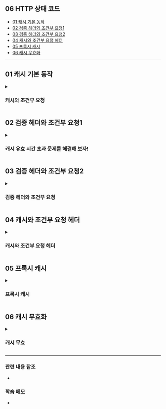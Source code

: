 ## 06 HTTP 상태 코드 ##
- [01 캐시 기본 동작](#1)
- [02 검증 헤더와 조건부 요청1](#2)
- [03 검증 헤더와 조건부 요청2](#3)
- [04 캐시와 조건부 요청 헤더](#4)
- [05 프록시 캐시](#5)
- [06 캐시 무효화](#6)

---



<a name="1"></a>
## 01 캐시 기본 동작 ##

<details>
  <summary>
    <h3> 캐시와 조건부 요청 </h3>
  </summary>

### 캐시는 어떻게 동작하는가? ###
- ```캐시가 없을 때```

![스크린샷 2022-06-06 오후 10 05 32](https://user-images.githubusercontent.com/96563289/172166705-0bafc0a3-2c21-45c9-9074-3622ffc6ef9c.png)
- "클라이언트에서 [요청1]을 하면 서버에서 응답" 하게 된다. 그러면 응답 받은 이미지를 화면에 보여주게 되는데, 캐시가 없는 경우에는 두 번째 똑같은 요청을 했을 때 똑같은 행위를 반복하게 된다.

```
<캐시가 없을 때>
- 데이터가 변경되지 않아도 계속 네트워크를 통해서 데이터를 다운로드 받아야 한다
- 인터넷 네트워크는 매우 느리고 비싸다
- 브라우저 로딩 속도가 느리다
- 느린 사용자 경험
```

- **위의 단점을 해결하기 위해 [캐시]를 적용하면 아래와 같다**
- ```캐시를 적용했을 때```

![스크린샷 2022-06-06 오후 10 12 10](https://user-images.githubusercontent.com/96563289/172167468-1526693e-81d6-4145-a046-9cf14657f802.png)

- [요청1] 때 브라우저에 캐시를 저장한다. 캐시의 유효 시간을 적어두고 "응답 결과 캐시에 저장"한다.
- [요청2] 먼저 브라우저에서 캐시를 찾는다. 60초 안에 같은 요청을 하면 네트워크를 타지 않고 동일한 응답을 내려준다

```
<캐시 적용>
- 캐시 덕분에 "캐시 가능 시간" 동안 네트워크를 사용하지 않아도 된다
- 비싼 네트워크 사용량을 줄일 수 있다
- 브라우저 로딩 속도가 매우 빠르다
- 빠른 사용자 경험
```

- **캐시 적용하고 세번째 요청을 하면 어떻게 될까?**
- ```캐시 시간 초과```
    - [요청3] "캐시 가능 시간" 후에 요청을 하면 [요청1]과 동일하게 다시 요청해야 한다.
    - 기존 캐시를 초기화 시키고 다시 60초 유효한 상태가 된다

```
<캐시 시간 초과>
- 캐시 유효 시간이 초과하면, 서버를 통해 데이터를 다시 조회하고 캐시를 갱신한다
- 이 때 다시 네트워크 다운로드가 발생한다
```

> 하지만... 시간 초과 후 요청도 [요청1]과 동일하다면... 이 과정이 너무 아깝다... 이 문제는 어떻게 해결할 수 있을까???

</details>


<a name="2"></a>
## 02 검증 헤더와 조건부 요청1 ##

<details>
  <summary>
    <h3> 캐시 유효 시간 초과 문제를 해결해 보자! </h3>
  </summary>

- 캐시 유효 시간이 초과해서 서버에 다시 요청하면 다음 두 가지 상황이 나타난다
    1) 서버에서 기존 데이터를 변경함 (A 이미지 -> B 이미지로 변경)
    2) 서버에서 기존 데이터를 변경하지 않음

- **"캐시 시간 초과" 해결방법은 바로!!!**
    - ```검증 헤더```
    - ```조건부 요청```

### ```검증 헤더``` 추가 ###

![스크린샷 2022-06-06 오후 10 35 12](https://user-images.githubusercontent.com/96563289/172171253-db5a38ce-f487-4855-9577-697076147a00.png)

- ```Last-Modified: UTC 표기법``` 데이터 최종 수정일을 헤더에 넣어 둔 응답을 내려준다
- 이를 캐시에 저장한다
- 시간 초과 후 [요청2]를 보낼 때, 기존 캐시에 "데이터 최종 수정일"을 넘기면 서버에서 이를 보고 판단한다. 만약 동일하면 아래 이미지럼 304 응답을 보낸다. 이 때 HTTP Body를 보내지 않는다.
    - 이처럼 [헤더]만 보내면 네트워크 부화가 학 줄어든다!

![스크린샷 2022-06-06 오후 10 43 34](https://user-images.githubusercontent.com/96563289/172172761-7e12381c-21ec-4188-95f9-51670a78719d.png)

```
<검증 헤더와 조건부 요청>
- 캐시 유효 시간 초과해도 서버 데이커가 생신되지 않으면 "304 Not Modified + 헤더 메타 정보만 응답(바디 X)"
- 클라이언트는 서버가 보낸 응답 헤더 정보로 캐시의 메타 정보를 갱신, 캐시에 저장되어 있는 데이터 재활용한다
- 결과적으로 네트워크 다운로드가 발생하지만 용량이 적은 헤더 정보만 다운로드 되기에 매우 실용적인 해결책이다
```

</details>

<a name="3"></a>
## 03 검증 헤더와 조건부 요청2 ##

<details>
  <summary>
    <h3> 검증 헤더와 조건부 요청 </h3>
  </summary>

### 검증 헤더와 조건부 요청 ###
- **검증 헤더**
  - 캐시 데이터와 서버 데이터가 같은지 검증하는 데이터
  - ```Last-Modified, ETag```
- **조건부 요청 헤더**
  - 검증 헤더로 조건에 따른 분기
  - ```If-Modified-Since: Last-Modified``` 사용
  - ```If-None-Match: ETag``` 사용
  - 조건이 만족하면 ```200 OK```
  - 조건이 만족하지 않으면 ```304 Not Modified```

<details>
  <summary>
    <h3> 검증 헤더와 조건부 요청 (예시) </h3>
  </summary>

- ```If-Modified-Since: ``` 이후에 데이터가 수정되었으면?
  - **데이터 미변경**
    - 캐시: 2020년 06월 07일 11:10:00 🆚 2020년 06월 07일 11:10:00 (-> 동일)
    - ```304 Not Modified```, 헤더 데이터만 전송(BODY 미포함)
    - 전송 용량 0.1M(헤더 0.1M, 바디 1.0M)
  - **데이터 변경**
    - 캐시: 2020년 06월 07일 11:10:00 🆚 서버: 2022년 06월 07일 **12:00:00**
    - ```200 OK```, 모든 데이터 전송(BODY 포함)
    - 전송 용량 1.1M(헤더 0.1M, 바디 1.0M)
</details>

> 캐시 시간 초과 단점을 보안한 [검증 헤더와 조건부 요청] 방법이 과연 장점만 있을까???

###  검증 헤더와 조건부 요청 Last-Modified 단점 ###
- ```If-Modified-Since: Last-Modified``` 단점
  - 1) 1초 미만(0.X초) 단위로 캐시 조정 불가능
  - 2) [날짜 기반의 로직] 사용
    - 데이터 수정 날짜는 다르지만, "같은 데이터"를 수정해서 데이터가 동일해도 [날짜 기반 로직]임으로 다시 전체 데이터를 다운로드 받는다
    - **‼️ 서버에서 별도의 캐시 로직을 관리하고 싶은 경우 어떻게 할까???**
      - (스페이스 또는 주석처럼 크게 영향이 없는 변경에서 캐시를 유지)

### ✅ 서버에서 별도의 캐시 로직을 관리하는 방법 ###
- ```ETag, If-None-Match``` 사용
- ```ETag(Entity Tag)```
  - 캐시용 데이터에 임의의 고유한 버전 이름을 달아둠
    - 예) ETag: "v1.0", ETag: "a2dkfhddl22"
  - 데이터가 변경되면 이 이름을 바꾸어서 변경함(Hash 다시 생성)
    - 예) ETag: "aaaa" -> ETag: "bbbb"
  - 따라서!! **클라이언트에서 ETag만 보내서 서버와 같으면 유지. 다르면 다시 받기!**

  ![스크린샷 2022-06-07 오전 11 39 36](https://user-images.githubusercontent.com/96563289/172284079-df92a1f1-e4bf-43ee-8475-b6e416a4270f.png)

  - ETag 특징 : **캐시 제어 로직을 서버에서 완전히 관리**
  - 때문에 클라이언트 입장에서 ETag 완전한 블랙박스이다 👍
  - 클라이언트는 단순히 이 값을 서버에 제공(클라이언트는 캐시 메커니즘을 모름)
    - ETag 적용 예) 애플리케이션 배포 주기에 맞추어 ETag 모두 갱신

</details>

<a name="4"></a>
## 04 캐시와 조건부 요청 헤더 ##

<details>
  <summary>
    <h3> 캐시와 조건부 요청 헤더 </h3>
  </summary>

### 캐시 제어 헤더 ###
  - Cache-Control: 캐시 제어
  - Pragma: 캐시 제어(하위 호환)
  - Expires: 캐시 유효 기간(하위 호환)

<details>
  <summary>
    <h3> Cache-Control </h3>
  </summary>

> 캐시 제어 헤더 3가지가 있지만 오늘날 Cache-Control로 거이 모든 걸 한다

- ```Cache-Control: max-age```
  - 캐시 유효 시간, 초 단위로 입력할 수 있다(보통 유효시간을 길게 잡는다)
- ```Cache-Control: no-cache```
  - 데이터는 캐시해도 되지만, 항상 원(origin) 서버에 검증하고 사용해야 된다.
    - [재요청] 시 "If-Modified-Since: Last-Modified" 보내는 것 처럼 항상 서버에 물어보고 사용하라는 것.
- ```Cache-Control: no-store```
  - 데이터에 민감한 정보가 있으므로 저장하면 안됨(메모리에서 사용하고 최대한 빨리 삭제)
    - 보통 캐시하면 하드디스크에 저장이 된다. 하지만 응답 캐시에 "Cache-Control: no-store" 있으면 메모리에서 사용하고 최대한 빨리 삭제한다

</details>

<details>
  <summary>
    <h3> Pragma </h3>
  </summary>

> 지금은 거이 사용하지 않는다. 하지만 하위 호환으로 필요하면 사용하기도 한다.

- ```Pragma: no-cache```
  - no-cache처럼 동작한다
- HTTP 1.0 하위 호환

</details>

<details>
  <summary>
    <h3> Expires </h3>
  </summary>

> 지금은 거이 사용하지 않는다. 하지만 하위 호환으로 필요하면 사용하기도 한다.

- ```expires: Mon, 01 Jan 1990 00:00:00 GMT```
- 캐시 만료일을 정확한 날짜로 지정할 수 있다(날짜지정 보다 초단위로 만료일 지정하는 방법이 훨씬 유용한 방법이다)
  - 때문에 지금은 더 유연한 ```Cache-Control: max-age``` 사용 권장한다
- HTTP 1.0 부터 사용
- ```Cache-Control: max-age```와 함께 사용하면 Expires는 무시한다

</details>

### [검증 헤더]와 [조건부 요청 헤더] 정리 ###

- **[검증 헤더]**
  - ```ETag:``` "v1.0", ```ETag:``` "a2dkfhddl22"
  - ```Last-Modified:``` Thu, 04 Jun 2020 07:20:30 GMT
- **[조건부 헤더] 4가지**
  - If-Match, If-None-Match: ETag 값 사용
  - If-Modified-Since, If-Unmodified-Since: Last-Modified 값 사용
</details>

<a name="5"></a>
## 05 프록시 캐시 ##

<details>
  <summary>
    <h3> 프록시 캐시 </h3>
  </summary>
</details>

<a name="6"></a>
## 06 캐시 무효화 ##

<details>
  <summary>
    <h3> 캐시 무효 </h3>
  </summary>
</details>

---
### 관련 내용 참조 ###
- 

### 학습 메모 ###
- 